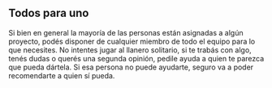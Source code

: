 ## Todos para uno
Si bien en general la mayoría de las personas están asignadas a algún proyecto, podés disponer de cualquier miembro de todo el equipo para lo que necesites. No intentes jugar al llanero solitario, si te trabás con algo, tenés dudas o querés una segunda opinión, pedile ayuda a quien te parezca que pueda dártela. Si esa persona no puede ayudarte, seguro va a poder recomendarte a quien sí pueda.
